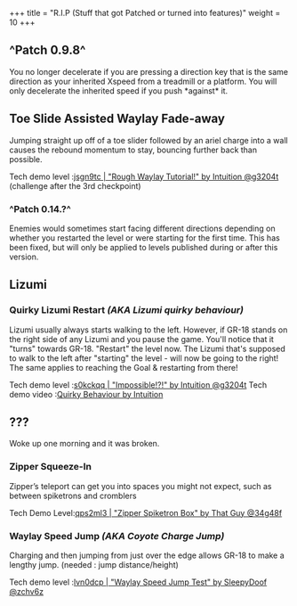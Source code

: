+++
title = "R.I.P (Stuff that got Patched or turned into features)"
weight = 10
+++

## ^Patch 0.9.8^
You no longer decelerate if you are pressing a direction key that is the same direction as your inherited Xspeed from a treadmill or a platform. You will only decelerate the inherited speed if you push \*against\* it.

## Toe Slide Assisted Waylay Fade-away
Jumping straight up off of a toe slider followed by an ariel charge into a wall causes the rebound momentum to stay, bouncing further back than possible.

Tech demo level :[jsgn9tc | "Rough Waylay Tutorial!" by Intuition @g3204t](https://lvlhd.co/+jsgn9tc) (challenge after the 3rd checkpoint)

### ^Patch 0.14.?^
Enemies would sometimes start facing different directions depending on whether you restarted the level or were starting for the first time. This has been fixed, but will only be applied to levels published during or after this version.

## Lizumi

### Quirky Lizumi Restart _(AKA Lizumi quirky behaviour)_
Lizumi usually always starts walking to the left. However, if GR-18 stands on the right side of any Lizumi and you pause the game. You'll notice that it "turns" towards GR-18. "Restart" the level now. The Lizumi that's supposed to walk to the left after "starting" the level - will now be going to the right! The same applies to reaching the Goal & restarting from there!

Tech demo level :[s0kckqq | "Impossible!?!" by Intuition @g3204t](https://lvlhd.co/+s0kckqq)
Tech demo video :[Quirky Behaviour by Intuition](https://youtu.be/1H9x4YmtG6k)

## ???
Woke up one morning and it was broken.

### Zipper Squeeze-In
Zipper’s teleport can get you into spaces you might not expect, such as between spiketrons and cromblers

Tech Demo Level:[qps2ml3 | "Zipper Spiketron Box" by That Guy @34g48f](https://lvlhd.co/+qps2ml3)

### Waylay Speed Jump _(AKA Coyote Charge Jump)_
Charging and then jumping from just over the edge allows GR-18 to make a lengthy jump. (needed : jump distance/height)

Tech demo level :[lvn0dcp | "Waylay Speed Jump Test" by SleepyDoof @zchv6z](https://lvlhd.co/+lvn0dcp)

